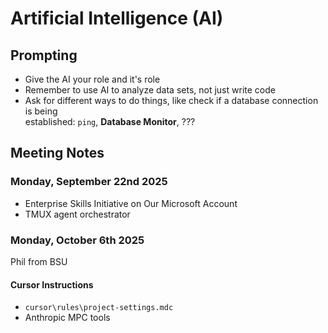# Artificial Intelligence (AI)

## Prompting
- Give the AI your role and it's role
- Remember to use AI to analyze data sets, not just write code
- Ask for different ways to do things, like check if a database connection is being  
  established: `ping`, **Database Monitor**, ???

## Meeting Notes
### Monday, September 22nd 2025
- Enterprise Skills Initiative on Our Microsoft Account
- TMUX agent orchestrator

### Monday, October 6th 2025
Phil from BSU

#### Cursor Instructions
- `cursor\rules\project-settings.mdc`
- Anthropic MPC tools
